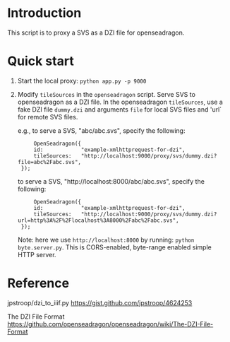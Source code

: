 Introduction
============

This script is to proxy a SVS as a DZI file for openseadragon.

Quick start
===========

1. Start the local proxy: `python app.py -p 9000`
2. Modify `tileSources` in the `openseadragon` script.
   Serve SVS to openseadragon as a DZI file. 
       In the openseadragon `tileSources`, use a fake DZI file `dummy.dzi` and arguments
          `file` for local SVS files and
          'url` for remote SVS files. 
    
    e.g., to serve a SVS, "abc/abc.svs", specify the following:

            OpenSeadragon({
            id:            "example-xmlhttprequest-for-dzi",
            tileSources:   "http://localhost:9000/proxy/svs/dummy.dzi?file=abc%2Fabc.svs",
        });
    to serve a SVS, "http://localhost:8000/abc/abc.svs", specify the following:

            OpenSeadragon({
            id:            "example-xmlhttprequest-for-dzi",
            tileSources:   "http://localhost:9000/proxy/svs/dummy.dzi?url=http%3A%2F%2Flocalhost%3A8000%2Fabc%2Fabc.svs",
        });

    Note: here we use `http://localhost:8000` by running: `python byte.server.py`. This is CORS-enabled, byte-range enabled simple HTTP server. 


Reference
=========

jpstroop/dzi_to_iiif.py
https://gist.github.com/jpstroop/4624253

The DZI File Format
https://github.com/openseadragon/openseadragon/wiki/The-DZI-File-Format
